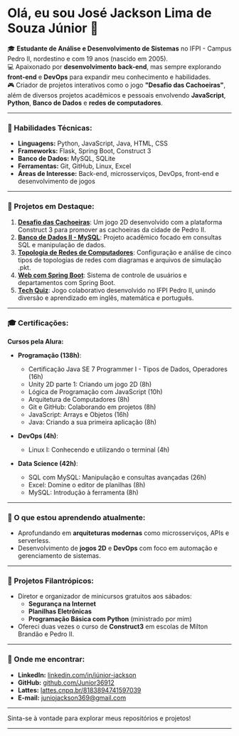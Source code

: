 # Olá, eu sou José Jackson Lima de Souza Júnior 👋

🎓 **Estudante de Análise e Desenvolvimento de Sistemas** no IFPI - Campus Pedro II, nordestino e com 19 anos (nascido em 2005).  
💻 Apaixonado por **desenvolvimento back-end**, mas sempre explorando **front-end** e **DevOps** para expandir meu conhecimento e habilidades.  
🎮 Criador de projetos interativos como o jogo **"Desafio das Cachoeiras"**, além de diversos projetos acadêmicos e pessoais envolvendo **JavaScript**, **Python**, **Banco de Dados** e **redes de computadores**.

---

### 🔧 Habilidades Técnicas:
- **Linguagens:** Python, JavaScript, Java, HTML, CSS
- **Frameworks:** Flask, Spring Boot, Construct 3
- **Banco de Dados:** MySQL, SQLite
- **Ferramentas:** Git, GitHub, Linux, Excel
- **Áreas de Interesse:** Back-end, microsserviços, DevOps, front-end e desenvolvimento de jogos

---

### 🚀 Projetos em Destaque:
1. **[Desafio das Cachoeiras](https://github.com/Junior36912/Desafio_Das_Cachoeiras)**: Um jogo 2D desenvolvido com a plataforma Construct 3 para promover as cachoeiras da cidade de Pedro II.
2. **[Banco de Dados II - MySQL](https://github.com/Junior36912/Banco-de-Dados-II---MySQL)**: Projeto acadêmico focado em consultas SQL e manipulação de dados.
3. **[Topologia de Redes de Computadores](https://github.com/Junior36912/Topologia-Redes-de-Computadores)**: Configuração e análise de cinco tipos de topologias de redes com diagramas e arquivos de simulação .pkt.
4. **[Web com Spring Boot](https://github.com/Junior36912/Web-w-SpringBoot)**: Sistema de controle de usuários e departamentos com Spring Boot.
5. **[Tech Quiz](https://github.com/Junior36912/Tech_Quiz)**: Jogo colaborativo desenvolvido no IFPI Pedro II, unindo diversão e aprendizado em inglês, matemática e português.

---

### 🎓 Certificações:
**Cursos pela Alura:**
- **Programação (138h)**:
  - Certificação Java SE 7 Programmer I - Tipos de Dados, Operadores (16h)
  - Unity 2D parte 1: Criando um jogo 2D (8h)
  - Lógica de Programação com JavaScript (10h)
  - Arquitetura de Computadores (8h)
  - Git e GitHub: Colaborando em projetos (8h)
  - JavaScript: Arrays e Objetos (16h)
  - Java: Criando a sua primeira aplicação (8h)

- **DevOps (4h)**:
  - Linux I: Conhecendo e utilizando o terminal (4h)

- **Data Science (42h)**:
  - SQL com MySQL: Manipulação e consultas avançadas (26h)
  - Excel: Domine o editor de planilhas (8h)
  - MySQL: Introdução à ferramenta (8h)

---

### 🌱 O que estou aprendendo atualmente:
- Aprofundando em **arquiteturas modernas** como microsserviços, APIs e serverless.
- Desenvolvimento de **jogos 2D** e **DevOps** com foco em automação e gerenciamento de sistemas.

---

### 🏫 Projetos Filantrópicos:
- Diretor e organizador de minicursos gratuitos aos sábados:
  - **Segurança na Internet**
  - **Planilhas Eletrônicas**
  - **Programação Básica com Python** (ministrado por mim)
- Ofereci duas vezes o curso de **Construct3** em escolas de Milton Brandão e Pedro II.

---

### 🔗 Onde me encontrar:
- **LinkedIn:** [linkedin.com/in/júnior-jackson](https://www.linkedin.com/in/j%C3%BAnior-jackson/)
- **GitHub:** [github.com/Junior36912](https://github.com/Junior36912)
- **Lattes:** [lattes.cnpq.br/8183894741597039](http://lattes.cnpq.br/8183894741597039)
- **E-mail:** juniojackson369@gmail.com

---

Sinta-se à vontade para explorar meus repositórios e projetos!

---
